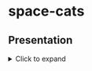 # space-cats

## Presentation

<details>
  <summary>Click to expand</summary>

  ![](presentation/1.png)
  ![](presentation/2.png)
  ![](presentation/3.png)
  ![](presentation/4.png)
  ![](presentation/5.png)
  ![](presentation/6.png)
  ![](presentation/7.png)
</details>
